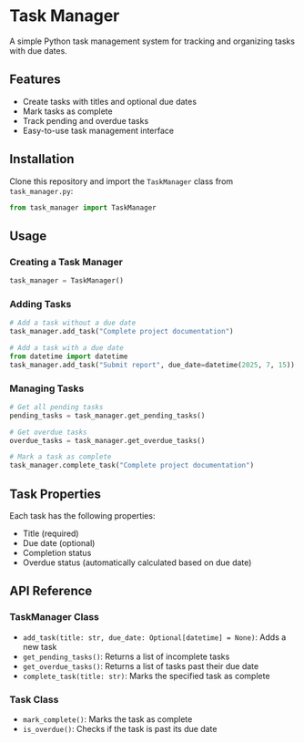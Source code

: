 # Task Manager

A simple Python task management system for tracking and organizing tasks with due dates.

## Features

- Create tasks with titles and optional due dates
- Mark tasks as complete
- Track pending and overdue tasks
- Easy-to-use task management interface

## Installation

Clone this repository and import the `TaskManager` class from `task_manager.py`:

```python
from task_manager import TaskManager
```

## Usage

### Creating a Task Manager

```python
task_manager = TaskManager()
```

### Adding Tasks

```python
# Add a task without a due date
task_manager.add_task("Complete project documentation")

# Add a task with a due date
from datetime import datetime
task_manager.add_task("Submit report", due_date=datetime(2025, 7, 15))
```

### Managing Tasks

```python
# Get all pending tasks
pending_tasks = task_manager.get_pending_tasks()

# Get overdue tasks
overdue_tasks = task_manager.get_overdue_tasks()

# Mark a task as complete
task_manager.complete_task("Complete project documentation")
```

## Task Properties

Each task has the following properties:
- Title (required)
- Due date (optional)
- Completion status
- Overdue status (automatically calculated based on due date)

## API Reference

### TaskManager Class

- `add_task(title: str, due_date: Optional[datetime] = None)`: Adds a new task
- `get_pending_tasks()`: Returns a list of incomplete tasks
- `get_overdue_tasks()`: Returns a list of tasks past their due date
- `complete_task(title: str)`: Marks the specified task as complete

### Task Class

- `mark_complete()`: Marks the task as complete
- `is_overdue()`: Checks if the task is past its due date
